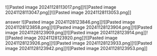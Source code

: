 ![[Pasted image 20241128113017.png]]![[Pasted image 20241128113047.png]]![[Pasted image 20241128113053.png]]


answer
![[Pasted image 20241128123846.png]]![[Pasted image 20241128123858.png]]![[Pasted image 20241128123904.png]]![[Pasted image 20241128123909.png]]![[Pasted image 20241128123914.png]]![[Pasted image 20241128123920.png]]![[Pasted image 20241128123926.png]]![[Pasted image 20241128123933.png]]![[Pasted image 20241128123942.png]]![[Pasted image 20241128123953.png]]